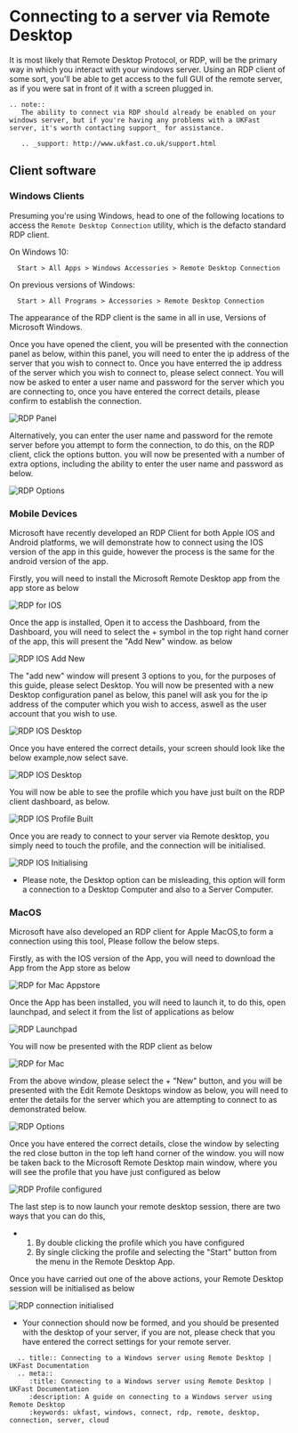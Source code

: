 # Connecting to a server via Remote Desktop

It is most likely that Remote Desktop Protocol, or RDP, will be the primary way in which you interact with your windows server. Using an RDP client of some sort, you'll be able to get access to the full GUI of the remote server, as if you were sat in front of it with a screen plugged in.

```eval_rst
.. note::
   The ability to connect via RDP should already be enabled on your windows server, but if you're having any problems with a UKFast server, it's worth contacting support_ for assistance.

   .. _support: http://www.ukfast.co.uk/support.html

```

## Client software

### Windows Clients

Presuming you're using Windows, head to one of the following locations to access the `Remote Desktop Connection` utility, which is the defacto standard RDP client.

On Windows 10:

```console
  Start > All Apps > Windows Accessories > Remote Desktop Connection
```

On previous versions of Windows:

```console
  Start > All Programs > Accessories > Remote Desktop Connection
```

The appearance of the RDP client is the same in all in use, Versions of Microsoft Windows.

Once you have opened the client, you will be presented with the connection panel as below, within this panel, you will need to enter the ip address of the server that you wish to connect to. Once you have enterred the ip address of the server which you wish to connect to, please select connect. You will now be asked to enter a user name and password for the server which you are connecting to, once you have entered the correct details, please confirm to establish the connection.

![RDP Panel](files/connecting_windows/mstscsmall.PNG)

Alternatively, you can enter the user name and password for the remote server before you attempt to form the connection, to do this, on the RDP client, click the options button. you will now be presented with a number of extra options, including the ability to enter the user name and password as below.

![RDP Options](files/connecting_windows/mstscoptions.PNG)


### Mobile Devices

Microsoft have recently developed an RDP Client for both Apple IOS and Android platforms, we will demonstrate how to connect using the IOS version of the app in this guide, however the process is the same for the android version of the app.

Firstly, you will need to install the Microsoft Remote Desktop app from the app store as below

![RDP for IOS](files/connecting_mobiledevices/Microsoftremotedesktop.PNG)

Once the app is installed, Open it to access the Dashboard, from the Dashboard, you will need to select the + symbol in the top right hand corner of the app, this will present the "Add New" window. as below 

![RDP IOS Add New](files/connecting_mobiledevices/addnewconnection.PNG)

The "add new" window will present 3 options to you, for the purposes of this guide, please select Desktop. You will now be presented with a new Desktop configuration panel as below, this panel will ask you for the ip address of the computer which you wish to access, aswell as the user account that you wish to use.

![RDP IOS Desktop](files/connecting_mobiledevices/blankdesktopconnection.PNG)

Once you have entered the correct details, your screen should look like the below example,now select save.

![RDP IOS Desktop](files/connecting_mobiledevices/chooseuseraccountoraddown.PNG)

You will now be able to see the profile which you have just built on the RDP client dashboard, as below.

![RDP IOS Profile Built](files/connecting_mobiledevices/profilebuiltandready.PNG)

Once you are ready to connect to your server via Remote desktop, you simply need to touch the profile, and the connection will be initialised.

![RDP IOS Initialising](files/connecting_mobiledevices/touchtoinitiate.PNG)

* Please note, the Desktop option can be misleading, this option will form a connection to a Desktop Computer and also to a Server Computer.


### MacOS

Microsoft have also developed an RDP client for Apple MacOS,to form a connection using this tool, Please follow the below steps.

Firstly, as with the IOS version of the App, you will need to download the App from the App store as below

![RDP for Mac Appstore](files/connecting_MacOS/remotedesktopinstall.PNG)

Once the App has been installed, you will need to launch it, to do this, open launchpad, and select it from the list of applications as below

![RDP Launchpad](files/connecting_MacOS/launchpad.PNG)

You will now be presented with the RDP client as below

![RDP for Mac](files/connecting_MacOS/rdpapp.PNG)

From the above window, please select the + "New" button, and you will be presented with the Edit Remote Desktops window as below, you will need to enter the details for the server which you are attempting to connect to as demonstrated below.

![RDP Options](files/connecting_MacOS/connectiondetails.PNG)

Once you have entered the correct details, close the window by selecting the red close button in the top left hand corner of the window. you will now be taken back to the Microsoft Remote Desktop main window, where you will see the profile that you have just configured as below

![RDP Profile configured](files/connecting_MacOS/profilemade.PNG)

The last step is to now launch your remote desktop session, there are two ways that you can do this,

* 1. By double clicking the profile which you have configured
  2. By single clicking the profile and selecting the "Start" button from the menu in the Remote Desktop App.

Once you have carried out one of the above actions, your Remote Desktop session will be initialised as below

![RDP connection initialised](files/connecting_MacOS/connecting.PNG)

* Your connection should now be formed, and you should be presented with the desktop of your server, if you are not, please check that you have entered the correct settings for your remote server.

```eval_rst
  .. title:: Connecting to a Windows server using Remote Desktop | UKFast Documentation
  .. meta::
     :title: Connecting to a Windows server using Remote Desktop | UKFast Documentation
     :description: A guide on connecting to a Windows server using Remote Desktop
     :keywords: ukfast, windows, connect, rdp, remote, desktop, connection, server, cloud
